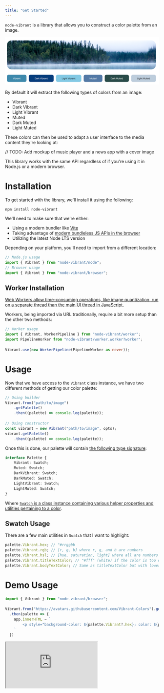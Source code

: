 ```yaml
---
title: "Get Started"
---
```


`node-vibrant` is a library that allows you to construct a color palette from an image.

![An image of a forest with some fog and water with 6 main colors extracted from it beneath it](./assets/vibrant_showcase.png)

By default it will extract the following types of colors from an image:

- Vibrant
- Dark Vibrant
- Light Vibrant
- Muted
- Dark Muted
- Light Muted

These colors can then be used to adapt a user interface to the media content they're looking at:

// TODO: Add mockup of music player and a news app with a cover image

This library works with the same API regardless of if you're using it in Node.js or a modern browser.

# Installation

To get started with the library, we'll install it using the following:

```shell
npm install node-vibrant
```

We'll need to make sure that we're either:

- Using a modern bundler like [Vite](https://vite.dev/)
- Taking advantage of [modern bundleless JS APIs in the browser](https://playfulprogramming.com/posts/modern-js-bundleless)
- Utilizing the latest Node LTS version

Depending on your platform, you'll need to import from a different location:

```typescript
// Node.js usage
import { Vibrant } from "node-vibrant/node";
// Browser usage
import { Vibrant } from "node-vibrant/browser";
```

## Worker Installation

[Web Workers allow time-consuming operations, like image quantization, run on a separate thread than the main UI thread in JavaScript.](https://developer.mozilla.org/en-US/docs/Learn_web_development/Extensions/Async_JS/Introducing_workers)

Workers, being imported via URL traditionally, require a bit more setup than the other two methods:

```typescript
// Worker usage
import { Vibrant, WorkerPipeline } from "node-vibrant/worker";
import PipelineWorker from "node-vibrant/worker.worker?worker";

Vibrant.use(new WorkerPipeline(PipelineWorker as never));
```

# Usage

Now that we have access to the `Vibrant` class instance, we have two different methods of getting our color palette:

```typescript
// Using builder
Vibrant.from("path/to/image")
	.getPalette()
	.then((palette) => console.log(palette));

// Using constructor
const vibrant = new Vibrant("path/to/image", opts);
vibrant.getPalette()
	.then((palette) => console.log(palette));
```

Once this is done, our palette will contain [the following type signature](../reference/vibrant-color/reference/interfaces/palette.md):

```typescript
interface Palette {
    Vibrant: Swatch;
    Muted: Swatch;
    DarkVibrant: Swatch;
    DarkMuted: Swatch;
    LightVibrant: Swatch;
    LightMuted: Swatch;
}
```

Where [`Swatch` is a class instance containing various helper properties and utilities pertaining to a color](../reference/vibrant-color/reference/classes/swatch.md).

## Swatch Usage

There are a few main utilities in `Swatch` that I want to highlight:

```typescript
palette.Vibrant.hex; // "#rrggbb
palette.Vibrant.rgb; // [r, g, b] where r, g, and b are numbers
palette.Vibrant.hsl; // [hue, saturation, light] where all are numbers
palette.Vibrant.titleTextColor; // "#fff" (white) if the color is too dark, "#000" (black) if the background is light
palette.Vibrant.bodyTextColor; // Same as titleTextColor but with lower contrast threshold
```


# Demo Usage

```typescript
import { Vibrant } from "node-vibrant/browser";

Vibrant.from("https://avatars.githubusercontent.com/Vibrant-Colors").getPalette()
  .then(palette => {
    app.innerHTML = `
    	<p style="background-color: ${palette.Vibrant?.hex}; color: ${palette.Vibrant?.bodyTextColor};">Vibrant</p>
    `
  })
```

<iframe src="https://stackblitz.com/github/Vibrant-Colors/node-vibrant/tree/v4/examples/js/simple?template=node&amp;ctl=1&amp;embed=1&amp;file=src%2Fmain.ts&amp;hideNavigation=1&amp;view=preview" title="Node Vibrant Browser Demo" allow="geolocation; microphone; camera; midi; vr; accelerometer; gyroscope; payment; ambient-light-sensor; encrypted-media; usb" sandbox="allow-modals allow-forms allow-popups allow-scripts allow-same-origin"></iframe>